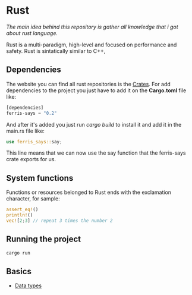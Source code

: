 # Rust
_The main idea behind this repository is gather all knowledge that i got about rust language._

Rust is a multi-paradigm, high-level and focused on performance and safety. Rust is sintatically similar to C++,


## Dependencies

The website you can find all rust repositories is the [Crates](https://crates.io/). For add dependencies to the project you just have to add it on the **Cargo.toml** file like:
```rust
[dependencies]
ferris-says = "0.2"
```
And after it's added you just run _cargo build_ to install it and add it in the main.rs file like:
```rust
use ferris_says::say;
```
This line means that we can now use the say function that the ferris-says crate exports for us.




## System functions
Functions or resources belonged to Rust ends with the exclamation character, for sample:


```rust
assert_eq!()
println!()
vec![2;3] // repeat 3 times the number 2
```

## Running the project

```bash
cargo run
```
## Basics
* [Data types](basics/datatypes.py)